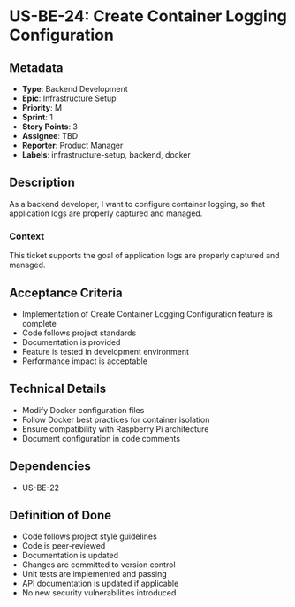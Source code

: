 # US-BE-24: Create Container Logging Configuration

## Metadata
- **Type**: Backend Development
- **Epic**: Infrastructure Setup
- **Priority**: M
- **Sprint**: 1
- **Story Points**: 3
- **Assignee**: TBD
- **Reporter**: Product Manager
- **Labels**: infrastructure-setup, backend, docker

## Description
As a backend developer, I want to configure container logging, so that application logs are properly captured and managed.

### Context
This ticket supports the goal of application logs are properly captured and managed.

## Acceptance Criteria
- Implementation of Create Container Logging Configuration feature is complete
- Code follows project standards
- Documentation is provided
- Feature is tested in development environment
- Performance impact is acceptable

## Technical Details
- Modify Docker configuration files
- Follow Docker best practices for container isolation
- Ensure compatibility with Raspberry Pi architecture
- Document configuration in code comments

## Dependencies
- US-BE-22

## Definition of Done
- Code follows project style guidelines
- Code is peer-reviewed
- Documentation is updated
- Changes are committed to version control
- Unit tests are implemented and passing
- API documentation is updated if applicable
- No new security vulnerabilities introduced
